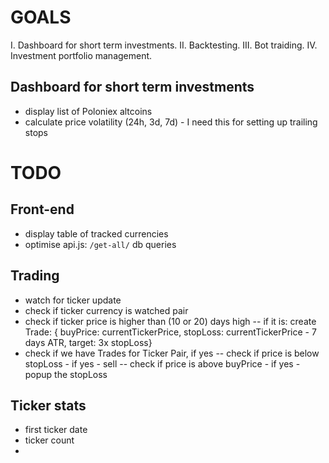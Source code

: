 # GOALS

I. Dashboard for short term investments.
II. Backtesting.
III. Bot traiding.
IV. Investment portfolio management.

## Dashboard for short term investments

- display list of Poloniex altcoins
- calculate price volatility (24h, 3d, 7d) - I need this for setting up trailing stops

# TODO

## Front-end

- display table of tracked currencies
- optimise api.js: `/get-all/` db queries

## Trading

- watch for ticker update
- check if ticker currency is watched pair
- check if ticker price is higher than (10 or 20) days high
-- if it is: create Trade: { buyPrice: currentTickerPrice, stopLoss: currentTickerPrice - 7 days ATR, target: 3x stopLoss}
- check if we have Trades for Ticker Pair, if yes
-- check if price is below stopLoss - if yes - sell
-- check if price is above buyPrice - if yes - popup the stopLoss

## Ticker stats

- first ticker date
- ticker count
- 